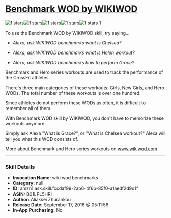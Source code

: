 # [Benchmark WOD by WIKIWOD](http://alexa.amazon.com/#skills/amzn1.ask.skill.fccdaf99-2ab6-4f6b-85f0-a1aedf2d9d1f)
![1 stars](../../images/ic_star_black_18dp_1x.png)![1 stars](../../images/ic_star_border_black_18dp_1x.png)![1 stars](../../images/ic_star_border_black_18dp_1x.png)![1 stars](../../images/ic_star_border_black_18dp_1x.png)![1 stars](../../images/ic_star_border_black_18dp_1x.png) 1

To use the Benchmark WOD by WIKIWOD skill, try saying...

* *Alexa, ask WIKIWOD benchmarks what is Chelsea?*

* *Alexa, ask WIKIWOD benchmarks what is Helen workout?*

* *Alexa, ask WIKIWOD benchmarks how to perform Grace?*

Benchmark and Hero series workouts are used to track the performance of the CrossFit athletes.

There's three main categories of these workouts: Girls, New Girls, and Hero WODs. The total number of these workouts is over one hundred.

Since athletes do not perform these WODs as often, it is difficult to remember all of them.

With Benchmark WOD skill by WIKIWOD, you don't have to memorize these workouts anymore.

Simply ask Alexa "What is Grace?", or "What is Chelsea workout?"  Alexa will tell you what this WOD consists of.

More about Benchmark and Hero series workouts on www.wikiwod.com

***

### Skill Details

* **Invocation Name:** wiki wod benchmarks
* **Category:** null
* **ID:** amzn1.ask.skill.fccdaf99-2ab6-4f6b-85f0-a1aedf2d9d1f
* **ASIN:** B01LPL5HRI
* **Author:** Aliaksei Zhurankou
* **Release Date:** September 17, 2016 @ 05:11:56
* **In-App Purchasing:** No
